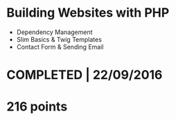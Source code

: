 # Building Websites with PHP
- Dependency Management
- Slim Basics & Twig Templates
- Contact Form & Sending Email

# COMPLETED | 22/09/2016
# 216 points
